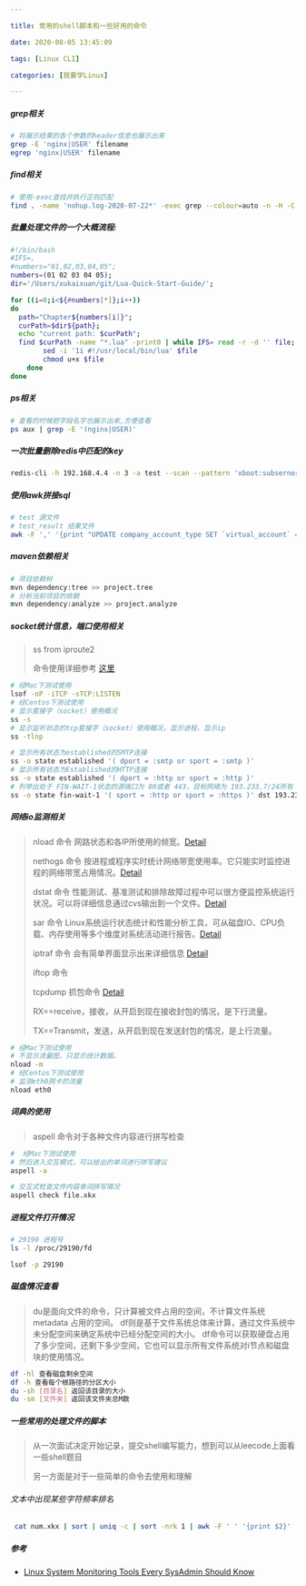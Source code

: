 ```yaml
---

title: 常用的shell脚本和一些好用的命令

date: 2020-08-05 13:45:09

tags: [Linux CLI]

categories: [我要学Linux]

---
```


##### grep相关

```sh
# 将展示结果的各个参数的header信息也展示出来
grep -E 'nginx|USER' filename
egrep 'nginx|USER' filename
```
##### find相关

```sh
# 使用-exec查找并执行正则匹配
find . -name 'nohup.log-2020-07-22*' -exec grep --colour=auto -n -H -C  5 'SF2020072217505400001' {} \;
```
##### 批量处理文件的一个大概流程:

```sh
#!/bin/bash
#IFS=,
#numbers="01,02,03,04,05";
numbers=(01 02 03 04 05);
dir='/Users/xukaixuan/git/Lua-Quick-Start-Guide/';

for ((i=0;i<${#numbers[*]};i++))
do
  path="Chapter${numbers[i]}";
  curPath=$dir${path};
  echo "current path: $curPath";
  find $curPath -name "*.lua" -print0 | while IFS= read -r -d '' file; do 
        sed -i '1i #!/usr/local/bin/lua' $file
        chmod u+x $file        
    done
done
```
##### ps相关

```sh
# 查看的时候把字段名字也展示出来,方便查看
ps aux | grep -E '(nginx|USER)'
```

##### 一次批量删除redis中匹配的key

```sh
redis-cli -h 192.168.4.4 -n 3 -a test --scan --pattern 'xboot:subsernorepeat:*' | xargs redis-cli -h 192.168.4.4 -n 3 -a test -n 3 del
```
##### 使用awk拼接sql

```sh
# test 源文件
# test_result 结果文件
awk -F ',' '{print "UPDATE company_account_type SET `virtual_account` = "$1"  WHERE `account_no` = "$2" AND `account_type` = "$3" AND is_deleted = 0;"}' test > test_result
```

##### maven依赖相关

```sh
# 项目依赖树
mvn dependency:tree >> project.tree
# 分析当前项目的依赖
mvn dependency:analyze >> project.analyze
```

##### socket统计信息，端口使用相关

> ss from iproute2 
> 
> 命令使用详细参考 [这里](https://wangchujiang.com/linux-command/c/ss.html)

```sh
# 经Mac下测试使用
lsof -nP -iTCP -sTCP:LISTEN
# 经Centos下测试使用
# 显示套接字（socket）使用概况
ss -s
# 显示监听状态的tcp套接字（socket）使用概况，显示进程，显示ip
ss -tlnp

# 显示所有状态为established的SMTP连接
ss -o state established '( dport = :smtp or sport = :smtp )' 
# 显示所有状态为Established的HTTP连接
ss -o state established '( dport = :http or sport = :http )' 
# 列举出处于 FIN-WAIT-1状态的源端口为 80或者 443，目标网络为 193.233.7/24所有 tcp套接字
ss -o state fin-wait-1 '( sport = :http or sport = :https )' dst 193.233.7/24  
```

##### 网络io监测相关

> nload 命令 网路状态和各IP所使用的频宽。[Detail](https://www.tecmint.com/nload-monitor-linux-network-traffic-bandwidth-usage/#:~:text=nload%20is%20a%20command%2Dline,and%20min%2Fmax%20network%20usage.)
> 
> nethogs 命令 按进程或程序实时统计网络带宽使用率。它只能实时监控进程的网络带宽占用情况。[Detail](https://www.tecmint.com/nethogs-monitor-per-process-network-bandwidth-usage-in-real-time/#:~:text=NetHogs%20is%20an%20open%20source,small%20'net%20top'%20tool.)
> 
>  dstat 命令 性能测试、基准测试和排除故障过程中可以很方便监控系统运行状况。可以将详细信息通过cvs输出到一个文件。[Detail](https://blog.csdn.net/yue530tomtom/article/details/75443305)
> 
>  sar 命令 Linux系统运行状态统计和性能分析工具，可从磁盘IO、CPU负载、内存使用等多个维度对系统活动进行报告。[Detail](http://linuxtools-rst.readthedocs.io/zh_CN/latest/tool/sar.html)
> 
> iptraf 命令 会有简单界面显示出来详细信息 [Detail](https://blog.csdn.net/quiet_girl/article/details/50777210) 
> 
> iftop 命令
> 
> tcpdump 抓包命令  [Detail](https://juejin.im/post/6844904084168769549)
> 
> RX==receive，接收，从开启到现在接收封包的情况，是下行流量。
>  
> TX==Transmit，发送，从开启到现在发送封包的情况，是上行流量。
> 
> 

```sh
# 经Mac下测试使用
# 不显示流量图，只显示统计数据。
nload -m
# 经Centos下测试使用
# 监测eth0网卡的流量
nload eth0

```

##### 词典的使用
> aspell 命令对于各种文件内容进行拼写检查

```sh
#  经Mac下测试使用
# 然后进入交互模式，可以给出的单词进行拼写建议
aspell -a 

# 交互式检查文件内容单词拼写情况
aspell check file.xkx
```

##### 进程文件打开情况

```sh
# 29190 进程号
ls -l /proc/29190/fd

lsof -p 29190 

```
##### 磁盘情况查看

> du是面向文件的命令，只计算被文件占用的空间，不计算文件系统 metadata 占用的空间。
  df则是基于文件系统总体来计算，通过文件系统中未分配空间来确定系统中已经分配空间的大小。
>df命令可以获取硬盘占用了多少空间，还剩下多少空间，它也可以显示所有文件系统对i节点和磁盘块的使用情况。
>

```sh
df -hl 查看磁盘剩余空间
df -h 查看每个根路径的分区大小
du -sh [目录名] 返回该目录的大小
du -sm [文件夹] 返回该文件夹总M数
```

##### 一些常用的处理文件的脚本

> 从一次面试决定开始记录，提交shell编写能力，想到可以从leecode上面看一些shell题目
>
> 另一方面是对于一些简单的命令去使用和理解

###### 文本中出现某些字符频率排名

```sh
 cat num.xkx | sort | uniq -c | sort -nrk 1 | awk -F ' ' '{print $2}' | head -5
```






##### 参考

- [Linux System Monitoring Tools Every SysAdmin Should Know](https://www.cyberciti.biz/tips/top-linux-monitoring-tools.html)